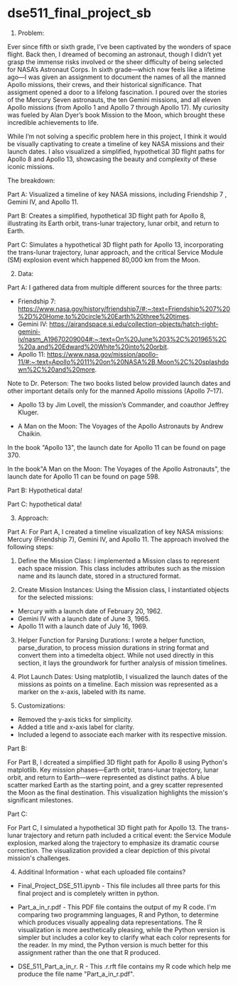 # dse511_final_project_sb

1. Problem:

  Ever since fifth or sixth grade, I’ve been captivated by the wonders of space flight. Back then, I dreamed of becoming an astronaut, though I didn’t yet grasp the immense risks involved or the sheer difficulty of being selected for NASA’s Astronaut Corps. In sixth grade—which now feels like a lifetime ago—I was given an assignment to document the names of all the manned Apollo missions, their crews, and their historical significance. That assigment opened a door to a lifelong fascination. I poured over the stories of the Mercury Seven astronauts, the ten Gemini missions, and all eleven Apollo missions (from Apollo 1 and Apollo 7 through Apollo 17). My curiosity was fueled by Alan Dyer’s book Mission to the Moon, which brought these incredible achievements to life.

  While I’m not solving a specific problem here in this project, I think it would be visually captivating to create a timeline of key NASA missions and their launch dates. I also visualized a simplified, hypothetical 3D flight paths for Apollo 8 and Apollo 13, showcasing the beauty and complexity of these iconic missions.

The breakdown:

Part A: Visualized a timeline of key NASA missions, including Friendship 7 , Gemini IV, and Apollo 11.

Part B: Creates a simplified, hypothetical 3D flight path for Apollo 8, illustrating its Earth orbit, trans-lunar trajectory, lunar orbit, and return to Earth.

Part C: Simulates a hypothetical 3D flight path for Apollo 13, incorporating the trans-lunar trajectory, lunar approach, and the critical Service Module (SM) explosion event which happened 80,000 km from the Moon.

2. Data:

Part A: I gathered data from multiple different sources for the three parts:

- Friendship 7: https://www.nasa.gov/history/friendship7/#:~:text=Friendship%207%20%2D%20Home,to%20circle%20Earth%20three%20times.
- Gemini IV: https://airandspace.si.edu/collection-objects/hatch-right-gemini-iv/nasm_A19670209004#:~:text=On%20June%203%2C%201965%2C%20a,and%20Edward%20White%20into%20orbit.
- Apollo 11: https://www.nasa.gov/mission/apollo-11/#:~:text=Apollo%2011%20on%20NASA%2B,Moon%2C%20splashdown%2C%20and%20more.

Note to Dr. Peterson: The two books listed below provided launch dates and other important details only for the manned Apollo missions (Apollo 7–17).

- Apollo 13 by Jim Lovell, the mission’s Commander, and coauthor Jeffrey Kluger. 

- A Man on the Moon: The Voyages of the Apollo Astronauts by Andrew Chaikin.

In the book "Apollo 13", the launch date for Apollo 11 can be found on page 370.

In the book"A Man on the Moon: The Voyages of the Apollo Astronauts", the launch date for Apollo 11 can be found on page 598.

Part B: Hypothetical data!

Part C: hypothetical data!

3. Approach: 

Part A: For Part A, I created a timeline visualization of key NASA missions: Mercury (Friendship 7), Gemini IV, and Apollo 11. The approach involved the following steps:

1. Define the Mission Class: I implemented a Mission class to represent each space mission. This class includes attributes such as the mission name and its launch date, stored in a structured format.

2. Create Mission Instances: Using the Mission class, I instantiated objects for the selected missions:

- Mercury with a launch date of February 20, 1962.
- Gemini IV with a launch date of June 3, 1965.
- Apollo 11 with a launch date of July 16, 1969.

3. Helper Function for Parsing Durations: I wrote a helper function, parse_duration, to process mission durations in string format and convert them into a timedelta object. While not used directly in this section, it lays the groundwork for further analysis of mission timelines.

4. Plot Launch Dates: Using matplotlib, I visualized the launch dates of the missions as points on a timeline. Each mission was represented as a marker on the x-axis, labeled with its name.

5. Customizations:

- Removed the y-axis ticks for simplicity.
- Added a title and x-axis label for clarity.
- Included a legend to associate each marker with its respective mission.

Part B: 

  For Part B, I dcreated a simplified 3D flight path for Apollo 8 using Python's matplotlib. Key mission phases—Earth orbit, trans-lunar trajectory, lunar orbit, and return to Earth—were represented as distinct paths. A blue scatter marked Earth as the starting point, and a grey scatter represented the Moon as the final destination. This visualization highlights the mission's significant milestones.

Part C: 

  For Part C, I simulated a hypothetical 3D flight path for Apollo 13. The trans-lunar trajectory and return path included a critical event: the Service Module explosion, marked along the trajectory to emphasize its dramatic course correction. The visualization provided a clear depiction of this pivotal mission's challenges.

  4. Additinal Information - what each uploaded file contains?

  - Final_Project_DSE_511.ipynb - This file includes all three parts for this final project and is completely written in python. 

  - Part_a_in_r.pdf - This PDF file contains the output of my R code. I'm comparing two programming languages, R and Python, to determine which produces visually appealing data representations. The R visualization is more aesthetically pleasing, while the Python version is simpler but includes a color key to clarify what each color represents for the reader. In my mind, the Python version is much better for this assignment rather than the one that R produced. 

  - DSE_511_Part_a_in_r. R - This .r.rft file contains my R code which help me produce the file name "Part_a_in_r.pdf". 



  

